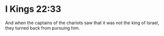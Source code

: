 # I Kings 22:33

And when the captains of the chariots saw that it was not the king of Israel, they turned back from pursuing him.

